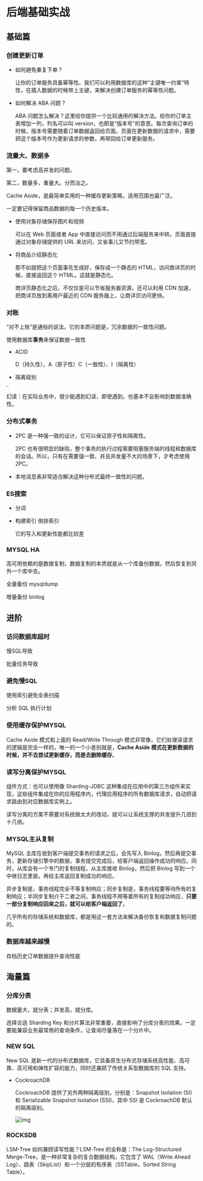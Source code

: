# 后端基础实战

## 基础篇

### 创建更新订单

- 如何避免重复下单？

  让你的订单服务具备幂等性。我们可以利用数据库的这种“主键唯一约束”特性，在插入数据的时候带上主键，来解决创建订单服务的幂等性问题。

- 如何解决 ABA 问题？

  ABA 问题怎么解决？这里给你提供一个比较通用的解决方法。给你的订单主表增加一列，列名可以叫 version，也即是“版本号”的意思。每次查询订单的时候，版本号需要随着订单数据返回给页面。页面在更新数据的请求中，需要把这个版本号作为更新请求的参数，再带回给订单更新服务。

### 流量大、数据多

第一，要考虑高并发的问题。

第二，数量多，重量大。分而治之。

Cache Aside，是最简单实用的一种缓存更新策略，适用范围也最广泛。

一定要记得保留商品数据的每一个历史版本。

- 使用对象存储保存图片和视频

  可以在 Web 页面或者 App 中直接访问而不用通过后端服务来中转。页面直接通过对象存储提供的 URL 来访问，又省事儿又节约带宽。

- 将商品介绍静态化

  那不如就把这个页面事先生成好，保存成一个静态的 HTML，访问商详页的时候，直接返回这个 HTML。这就是静态化。

  商详页静态化之后，不仅仅是可以节省服务器资源，还可以利用 CDN 加速，把商详页放到离用户最近的 CDN 服务器上，让商详页访问更快。

### 对账

“对不上账”是通俗的说法，它的本质问题是，冗余数据的一致性问题。

使用数据库**事务**来保证数据一致性

- ACID 

  D（持久性），A（原子性）C（一致性）、I（隔离性）

- 隔离级别

<img src="https://static001.geekbang.org/resource/image/3c/3e/3c37eff420c7a9e41e6121ff491c8c3e.jpg" alt="img" style="zoom: 15%;" />

幻读：在实际业务中，很少能遇到幻读，即使遇到，也基本不会影响到数据准确性。

### 分布式事务

- 2PC 是一种强一致的设计，它可以保证原子性和隔离性。

  2PC 也有很明显的缺陷，整个事务的执行过程需要阻塞服务端的线程和数据库的会话。所以，只有在需要强一致、并且并发量不大的场景下，才考虑使用 2PC。

- 本地消息表非常适合解决这种分布式最终一致性的问题。

### ES搜索

- 分词

- 构建索引 倒排索引

  它的写入和更新性能都比较差

### MYSQL HA

高可用依赖的是数据复制，数据复制的本质就是从一个库备份数据，然后恢复到另外一个库中去。

全量备份 mysqldump

增量备份 binlog

## 进阶

### 访问数据库超时

慢SQL导致

批量任务导致

### 避免慢SQL

使用索引避免全表扫描

分析 SQL 执行计划

### 使用缓存保护MYSQL

Cache Aside 模式和上面的 Read/Write Through 模式非常像，它们处理读请求的逻辑是完全一样的，唯一的一个小差别就是，**Cache Aside 模式在更新数据的时候，并不去尝试更新缓存，而是去删除缓存**。

### 读写分离保护MYSQL

组件方式：也可以使用像 Sharding-JDBC 这种集成在应用中的第三方组件来实现，这些组件集成在你的应用程序内，代理应用程序的所有数据库请求，自动把请求路由到对应数据库实例上。

读写分离的方案不需要对系统做太大的改动，就可以让系统支撑的并发提升几倍到十几倍。

### MYSQL主从复制

MySQL 主库在收到客户端提交事务的请求之后，会先写入 Binlog，然后再提交事务，更新存储引擎中的数据，事务提交完成后，给客户端返回操作成功的响应。同时，从库会有一个专门的复制线程，从主库接收 Binlog，然后把 Binlog 写到一个中继日志里面，再给主库返回复制成功的响应。

异步复制是，事务线程完全不等复制响应；同步复制是，事务线程要等待所有的复制响应；半同步复制介于二者之间，事务线程不用等着所有的复制成功响应，**只要一部分复制响应回来之后，就可以给客户端返回了**。

几乎所有的存储系统和数据库，都是用这一套方法来解决备份恢复和数据复制问题的。

### 数据库越来越慢

存档历史订单数据提升查询性能

## 海量篇

### 分库分表

数据量大，就分表；并发高，就分库。

选择合适 Sharding Key 和分片算法非常重要，直接影响了分库分表的效果。一定要能兼容业务最常用的查询条件，让查询尽量落在一个分片中。



### NEW SQL

New SQL 是新一代的分布式数据库，它具备原生分布式存储系统高性能、高可靠、高可用和弹性扩容的能力，同时还兼顾了传统关系型数据库的 SQL 支持。

- CockroachDB

  CockroachDB 提供了另外两种隔离级别，分别是：Snapshot Isolation (SI) 和 Serializable Snapshot Isolation (SSI)，其中 SSI 是 CockroachDB 默认的隔离级别。

  ![img](https://static001.geekbang.org/resource/image/20/67/20e20d983ad7519e6eae11821a3f1567.jpg)

### ROCKSDB

LSM-Tree 如何兼顾读写性能？LSM-Tree 的全称是：The Log-Structured Merge-Tree，是一种非常复杂的复合数据结构，它包含了 WAL（Write Ahead Log）、跳表（SkipList）和一个分层的有序表（SSTable，Sorted String Table）。
